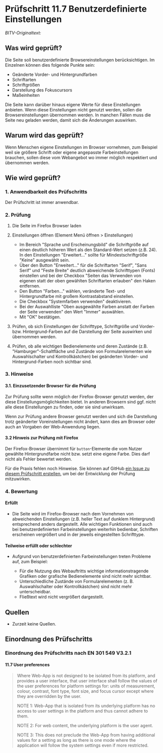# Prüfschritt 11.7 Benutzerdefinierte Einstellungen

_BITV-Originaltext:_

## Was wird geprüft?

Die Seite soll benutzerdefinierte Browsereinstellungen berücksichtigen. Im Einzelnen können dies folgende Punkte sein:

-   Geänderte Vorder- und Hintergrundfarben
-   Schriftarten
-   Schriftgrößen
-   Darstellung des Fokuscursors
-   Maßeinheiten

Die Seite kann darüber hinaus eigene Werte für diese Einstellungen anbieten. Wenn diese Einstellungen nicht genutzt werden, sollen die Browsereinstellungen übernommen werden. In manchen Fällen muss die Seite neu geladen werden, damit sich die Änderungen auswirken.

## Warum wird das geprüft?

Wenn Menschen eigene Einstellungen im Browser vornehmen, zum Beispiel weil sie größere Schrift oder eigene angepasste Farbeinstellungen brauchen, sollen diese vom Webangebot wo immer möglich respektiert und übernommen werden.

## Wie wird geprüft?

### 1\. Anwendbarkeit des Prüfschritts

Der Prüfschritt ist immer anwendbar.

### 2\. Prüfung

1.  Die Seite im Firefox Browser laden
2.  Einstellungen öffnen (Element Menü öffnen > Einstellungen)

    -   Im Bereich "Sprache und Erscheinungsbild" die Schriftgröße auf einen deutlich höheren Wert als den Standard-Wert setzen (z.B. 24). In den Einstellungen "Erweitert…​" sollte für Mindestschriftgröße "Keine" ausgewählt sein.
    -   Über den Button "Erweitert…" für die Schriftarten "Serif", "Sans Serif" und "Feste Breite" deutlich abweichende Schrifttypen (Fonts) einstellen und bei der Checkbox "Seiten das Verwenden von eigenen statt der oben gewählten Schriftarten erlauben" den Haken entfernen.
    -   Den Button "Farben…" wählen, veränderte Text- und Hintergrundfarbe mit großem Kontrastabstand einstellen.
    -   Die Checkbox "Systemfarben verwenden" deaktivieren.
    -   Bei der Auswahlliste "Oben ausgewählte Farben anstatt der Farben der Seite verwenden" den Wert "Immer" auswählen.
    -   Mit "OK" bestätigen.

3.  Prüfen, ob sich Einstellungen der Schrifttype, Schriftgröße und Vorder- bzw. Hintergrund-Farben auf die Darstellung der Seite auswirken und übernommen werden.
4.  Prüfen, ob alle wichtigen Bedienelemente und deren Zustände (z.B. "Hamburger"-Schaltfläche und Zustände von Formularelementen wie Auswahlschalter und Kontrollkästchen) bei geänderten Vorder- und Hintergrund-Farben noch sichtbar sind.

### 3\. Hinweise

#### 3.1. Einzusetzender Browser für die Prüfung

Zur Prüfung sollte wenn möglich der Firefox-Browser genutzt werden, der diese Einstellungsmöglichkeiten bietet. In anderen Browsern sind ggf. nicht alle diese Einstellungen zu finden, oder sie sind unwirksam.

Wenn zur Prüfung andere Browser genutzt werden und sich die Darstellung trotz geänderter Voreinstellungen nicht ändert, kann dies am Browser oder auch an Vorgaben der Web-Anwendung liegen.

#### 3.2 Hinweis zur Prüfung mit Firefox

Der Firefox-Browser übernimmt für `button`\-Elemente die vom Nutzer gewählte Hintergrundfarbe nicht bzw. setzt eine eigene Farbe. Dies darf nicht als Fehler bewertet werden.

Für die Praxis fehlen noch Hinweise. Sie können auf GitHub [ein Issue zu diesem Prüfschritt erstellen](https://github.com/BIK-BITV/BIK-Web-Test/issues), um bei der Entwicklung der Prüfung mitzuwirken.

### 4\. Bewertung

#### Erfüllt

-   Die Seite wird im Firefox-Browser nach dem Vornehmen von abweichenden Einstellungen (z.B. heller Text auf dunklem Hintergrund) entsprechend anders dargestellt. Alle wichtigen Funktionen sind auch bei benutzerdefinierten Farbeinstellungen weiterhin bedienbar, Schriften erscheinen vergrößert und in der jeweils eingestellten Schrifttype.

#### Teilweise erfüllt oder schlechter

-   Aufgrund von benutzerdefinierten Farbeinstellungen treten Probleme auf, zum Beispiel:

    -   Für die Nutzung des Webauftritts wichtige informationstragende Grafiken oder grafische Bedienelemente sind nicht mehr sichtbar.
    -   Unterschiedliche Zustände von Formularelementen (z. B. Auswahlschalter oder Kontrollkästchen) sind nicht mehr unterscheidbar.
    -   Fließtext wird nicht vergrößert dargestellt.

## Quellen

-   Zurzeit keine Quellen.

## Einordnung des Prüfschritts

### Einordnung des Prüfschritts nach EN 301 549 V3.2.1

#### 11.7 User preferences

> Where Web-App is not designed to be isolated from its platform, and provides a user interface, that user interface shall follow the values of the user preferences for platform settings for: units of measurement, colour, contrast, font type, font size, and focus cursor except where they are overridden by the user.
>
> NOTE 1: Web-App that is isolated from its underlying platform has no access to user settings in the platform and thus cannot adhere to them.
>
> NOTE 2: For web content, the underlying platform is the user agent.
>
> NOTE 3: This does not preclude the Web-App from having additional values for a setting as long as there is one mode where the application will follow the system settings even if more restricted.
